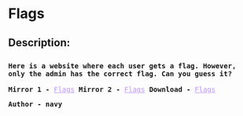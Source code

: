 
# Flags
## Description:
<div style="font-family: Consolas,monaco,monospace;  padding-top: 2%;">
<b> Here is a website where each user gets a flag. However, only the admin has the correct flag. Can you guess it? </b>
			<br>
	<br>
 <b>Mirror 1 - </b>  <a style="color:#bd93f9" href=" http://web.zh3r0.cf:4444/ ">Flags</a>
 <b>Mirror 2 - </b>  <a style="color:#bd93f9" href=" http://web.zh3r0.cf:4321/ ">Flags</a>
	 <b>Download - </b>  <a style="color:#bd93f9" href="https://static.zh3r0.com/Flags_bd1e5fd84594f30a1ca0fd407234fee7558450d8.tar.gz">Flags</a>
	
<b>Author - navy </b>
</div>

